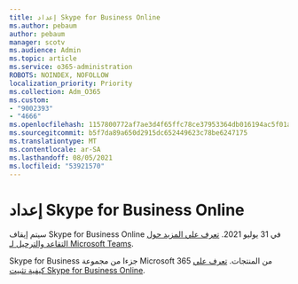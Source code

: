 ```yaml
---
title: إعداد Skype for Business Online
ms.author: pebaum
author: pebaum
manager: scotv
ms.audience: Admin
ms.topic: article
ms.service: o365-administration
ROBOTS: NOINDEX, NOFOLLOW
localization_priority: Priority
ms.collection: Adm_O365
ms.custom:
- "9002393"
- "4666"
ms.openlocfilehash: 1157800772af7ae3d4f65ffc78ce37953364db016194ac5f01aeb92295390f93
ms.sourcegitcommit: b5f7da89a650d2915dc652449623c78be6247175
ms.translationtype: MT
ms.contentlocale: ar-SA
ms.lasthandoff: 08/05/2021
ms.locfileid: "53921570"
---
```

# <a name="set-up-skype-for-business-online"></a>إعداد Skype for Business Online

سيتم إيقاف Skype for Business Online في 31 يوليو 2021. [تعرف علي المزيد حول التقاعد والترحيل لـ Microsoft Teams](https://docs.microsoft.com/microsoftteams/skype-for-business-online-retirement).

Skype for Business جزءا من مجموعة Microsoft 365 من المنتجات. [تعرف علي كيفية تثبيت Skype for Business Online](https://support.office.com/article/Install-Skype-for-Business-Online-8a618bc4-3fc8-4d5f-9d62-cf93a0494800).
